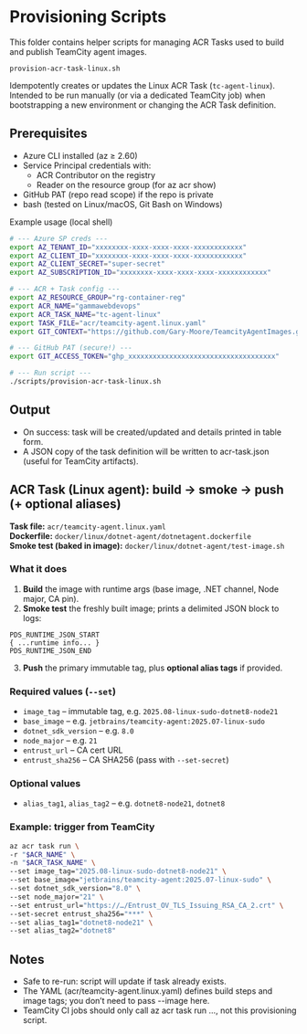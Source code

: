 # Provisioning Scripts

This folder contains helper scripts for managing ACR Tasks used to build and publish TeamCity agent images.

`provision-acr-task-linux.sh`

Idempotently creates or updates the Linux ACR Task (`tc-agent-linux`).
Intended to be run manually (or via a dedicated TeamCity job) when bootstrapping a new environment or changing the ACR Task definition.

## Prerequisites

- Azure CLI installed (az ≥ 2.60)
- Service Principal credentials with:
    - ACR Contributor on the registry
    - Reader on the resource group (for az acr show)
- GitHub PAT (repo read scope) if the repo is private
- bash (tested on Linux/macOS, Git Bash on Windows)

Example usage (local shell)
```bash
# --- Azure SP creds ---
export AZ_TENANT_ID="xxxxxxxx-xxxx-xxxx-xxxx-xxxxxxxxxxxx"
export AZ_CLIENT_ID="xxxxxxxx-xxxx-xxxx-xxxx-xxxxxxxxxxxx"
export AZ_CLIENT_SECRET="super-secret"
export AZ_SUBSCRIPTION_ID="xxxxxxxx-xxxx-xxxx-xxxx-xxxxxxxxxxxx"

# --- ACR + Task config ---
export AZ_RESOURCE_GROUP="rg-container-reg"
export ACR_NAME="gammawebdevops"
export ACR_TASK_NAME="tc-agent-linux"
export TASK_FILE="acr/teamcity-agent.linux.yaml"
export GIT_CONTEXT="https://github.com/Gary-Moore/TeamcityAgentImages.git#main"

# --- GitHub PAT (secure!) ---
export GIT_ACCESS_TOKEN="ghp_xxxxxxxxxxxxxxxxxxxxxxxxxxxxxxxxxxxx"

# --- Run script ---
./scripts/provision-acr-task-linux.sh
```

## Output

- On success: task will be created/updated and details printed in table form.
- A JSON copy of the task definition will be written to acr-task.json (useful for TeamCity artifacts).


## ACR Task (Linux agent): build → smoke → push (+ optional aliases)

**Task file:** `acr/teamcity-agent.linux.yaml`  
**Dockerfile:** `docker/linux/dotnet-agent/dotnetagent.dockerfile`  
**Smoke test (baked in image):** `docker/linux/dotnet-agent/test-image.sh`

### What it does
1. **Build** the image with runtime args (base image, .NET channel, Node major, CA pin).
2. **Smoke test** the freshly built image; prints a delimited JSON block to logs:

```
PDS_RUNTIME_JSON_START
{ ...runtime info... }
PDS_RUNTIME_JSON_END
```

3. **Push** the primary immutable tag, plus **optional alias tags** if provided.

### Required values (`--set`)
- `image_tag` – immutable tag, e.g. `2025.08-linux-sudo-dotnet8-node21`
- `base_image` – e.g. `jetbrains/teamcity-agent:2025.07-linux-sudo`
- `dotnet_sdk_version` – e.g. `8.0`
- `node_major` – e.g. `21`
- `entrust_url` – CA cert URL
- `entrust_sha256` – CA SHA256 (pass with `--set-secret`)

### Optional values
- `alias_tag1`, `alias_tag2` – e.g. `dotnet8-node21`, `dotnet8`

### Example: trigger from TeamCity
```bash
az acr task run \
-r "$ACR_NAME" \
-n "$ACR_TASK_NAME" \
--set image_tag="2025.08-linux-sudo-dotnet8-node21" \
--set base_image="jetbrains/teamcity-agent:2025.07-linux-sudo" \
--set dotnet_sdk_version="8.0" \
--set node_major="21" \
--set entrust_url="https://…/Entrust_OV_TLS_Issuing_RSA_CA_2.crt" \
--set-secret entrust_sha256="***" \
--set alias_tag1="dotnet8-node21" \
--set alias_tag2="dotnet8"
```


## Notes

- Safe to re-run: script will update if task already exists.
- The YAML (acr/teamcity-agent.linux.yaml) defines build steps and image tags; you don’t need to pass --image here.
- TeamCity CI jobs should only call az acr task run …, not this provisioning script.